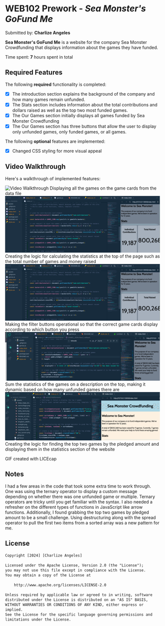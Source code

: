 # WEB102 Prework - *Sea Monster's GoFund Me*

Submitted by: **Charlize Angeles**

**Sea Monster's GoFund Me** is a website for the company Sea Monster Crowdfunding that displays information about the games they have funded.

Time spent: **7** hours spent in total

## Required Features

The following **required** functionality is completed:

* [X] The introduction section explains the background of the company and how many games remain unfunded.
* [X] The Stats section includes information about the total contributions and dollars raised as well as the top two most funded games.
* [X] The Our Games section initially displays all games funded by Sea Monster Crowdfunding
* [X] The Our Games section has three buttons that allow the user to display only unfunded games, only funded games, or all games.

The following **optional** features are implemented:

* [X] Changed CSS styling for more visual appeal

## Video Walkthrough

Here's a walkthrough of implemented features:

<img src="Games-Cards.gif" title="Video Walkthrough"/>
Displaying all the games on the game cards from the data file

<img src="Adding-Statistics.gif" title="Video Walkthrough"/>
Creating the logic for calculating the statistics at the top of the page such as the total number of games and money raised

<img src="Adding-Statistics.gif" title="Video Walkthrough"/>
Making the filter buttons operational so that the correct game cards display according to which button you press

<img src="Display-Information-about-the-Company.gif" title="Video Walkthrough"/>
Sum the statistics of the games on a description on the top, making it dynamic based on how many unfunded games there are

<img src="Top-Two-Games-&-Customizations.gif" title="Video Walkthrough"/>
Creating the logic for finding the top two games by the pledged amount and displaying them in the statistics section of the website

<!-- Replace this with whatever GIF tool you used! -->
GIF created with LICEcap
<!-- Recommended tools:
[Kap](https://getkap.co/) for macOS
[ScreenToGif](https://www.screentogif.com/) for Windows
[peek](https://github.com/phw/peek) for Linux. -->

## Notes

I had a few areas in the code that took some extra time to work through. One was using the ternary operator to display a custom message depending on whether there was one unfunded game or multiple. Ternary operators are tricky until you get familiar with the syntax. I also needed a refresher on the different types of functions in JavaScript like arrow functions. 
Additionally, I found grabbing the top two games by pledged amount to be a small challenge. Using destructuring along with the spread operator to pull the first two items from a sorted array was a new pattern for me.

## License

    Copyright [2024] [Charlize Angeles]

    Licensed under the Apache License, Version 2.0 (the "License");
    you may not use this file except in compliance with the License.
    You may obtain a copy of the License at

        http://www.apache.org/licenses/LICENSE-2.0

    Unless required by applicable law or agreed to in writing, software
    distributed under the License is distributed on an "AS IS" BASIS,
    WITHOUT WARRANTIES OR CONDITIONS OF ANY KIND, either express or implied.
    See the License for the specific language governing permissions and
    limitations under the License.
